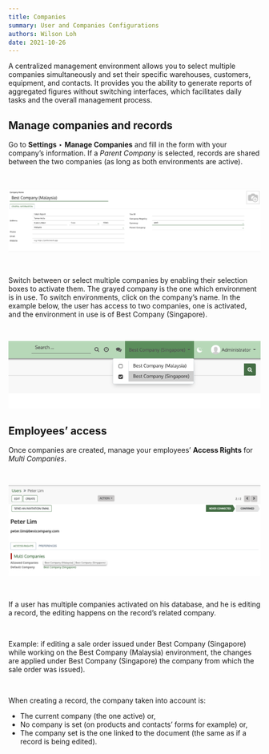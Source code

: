 ```yaml
---
title: Companies
summary: User and Companies Configurations
authors: Wilson Loh
date: 2021-10-26
---
```


A centralized management environment allows you to select multiple companies simultaneously and set their specific warehouses, customers, equipment, and contacts. It provides you the ability to generate reports of aggregated figures without switching interfaces, which facilitates daily tasks and the overall management process.

## Manage companies and records

Go to **Settings** ‣ **Manage Companies** and fill in the form with your company’s information. If a _Parent Company_ is selected, records are shared between the two companies (as long as both environments are active).

<br />

![](2021-12-07-10-46-56.png)

<br />

Switch between or select multiple companies by enabling their selection boxes to activate them. The grayed company is the one which environment is in use. To switch environments, click on the company’s name. In the example below, the user has access to two companies, one is activated, and the environment in use is of Best Company (Singapore).

<br />

![](2021-12-07-10-44-52.png)

## Employees’ access
Once companies are created, manage your employees’ **Access Rights** for _Multi Companies_.

<br />

![](2021-12-07-10-51-30.png)

<br />

If a user has multiple companies activated on his database, and he is editing a record, the editing happens on the record’s related company.

<br />

Example: if editing a sale order issued under Best Company (Singapore) while working on the Best Company (Malaysia) environment, the changes are applied under Best Company (Singapore) the company from which the sale order was issued).

<br />

When creating a record, the company taken into account is:

- The current company (the one active) or,
- No company is set (on products and contacts’ forms for example) or,
- The company set is the one linked to the document (the same as if a record is being edited).

